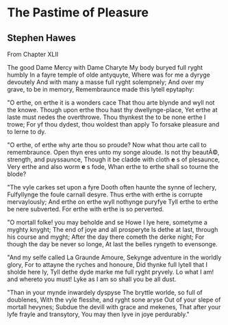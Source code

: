 # The Pastime of Pleasure
## Stephen Hawes
From Chapter XLII

The good Dame Mercy with Dame Charyte
My body buryed full ryght humbly
In a fayre temple of olde antyquyte,
Where was for me a dyryge devoutely
And with many a masse full ryght solempnely;
And over my grave, to be in memory,
Remembraunce made this lytell epytaphy:

"O erthe, on erthe it is a wonders cace
That thou arte blynde and wyll not the knowe.
Though upon erthe thou hast thy dwellynge-place,
Yet erthe at laste must nedes the overthrowe.
Thou thynkest the to be none erthe I trowe;
For yf thou dydest, thou woldest than apply
To forsake pleasure and to lerne to dy.

"O erthe, of erthe why arte thou so proude?
Now what thou arte call to remembraunce.
Open thyn eres unto my songe aloude.
Is not thy beautÃ©, strength, and puyssaunce,
Though it be cladde with cloth **e** s of plesaunce,
Very erthe and also worm **e** s fode,
Whan erthe to erthe shall so tourne the blode?

"The vyle carkes set upon a fyre
Dooth often haunte the synne of lechery,
Fulfyllynge the foule carnall desyre.
Thus erthe with erthe is corrupte mervaylously;
And erthe on erthe wyll nothynge puryfye
Tyll erthe to erthe be nere subverted.
For erthe with erthe is so perverted.

"O mortall folke! you may beholde and se
Howe I lye here, sometyme a myghty knyght;
The end of joye and all prosperyte
Is dethe at last, through his course and myght;
After the day there cometh the derke night;
For though the day be never so longe,
At last the belles ryngeth to evensonge.

"And my selfe called La Graunde Amoure,
Sekynge adventure in the worldly glory,
For to attayne the ryches and honoure,
Did thynke full lytell that I sholde here ly,
Tyll dethe dyde marke me full ryght pryvely.
Lo what I am! and whereto you must!
Lyke as I am so shall you be all dust.

"Than in your mynde inwardely dyspyse
The bryttle worlde, so full of doublenes,
With the vyle flesshe, and ryght sone aryse
Out of your slepe of mortall hevynes;
Subdue the devill with grace and mekenes,
That after your lyfe frayle and transytory,
You may then lyve in joye perdurably."